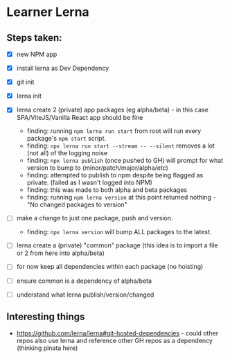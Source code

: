 # Learner Lerna


## Steps taken:

* [x] new NPM app
* [x] install lerna as Dev Dependency
* [x] git init
* [x] lerna init
* [x] lerna create 2 (private) app packages (eg alpha/beta) - in this case SPA/ViteJS/Vanilla React app should be fine
  * finding: running `npm lerna run start` from root will run every package's `npm start` script.
  * finding: `npx lerna run start --stream -- --silent` removes a lot (not all) of the logging noise
  * finding: `npx lerna publish` (once pushed to GH) will prompt for what version to bump to (minor/patch/major/alpha/etc)
  * finding: attempted to publish to npm despite being flagged as private. (failed as I wasn't logged into NPM)
  * finding: this was made to both alpha and beta packages
  * finding: running `npm lerna version` at this point returned nothing - "No changed packages to version"
* [ ] make a change to just one package, push and version.
  * finding: `npx lerna version` will bump ALL packages to the latest.
* [ ] lerna create a (private) "common" package (this idea is to import a file or 2 from here into alpha/beta)
* [ ] for now keep all dependencies within each package (no hoisting)
* [ ] ensure common is a dependency of alpha/beta
* [ ] understand what lerna publish/version/changed


## Interesting things

*  https://github.com/lerna/lerna#git-hosted-dependencies - could other repos also use lerna and reference other GH repos as a dependency (thinking pinata here)
